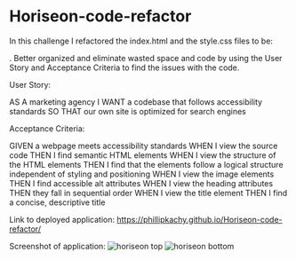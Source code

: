 # Horiseon-code-refactor

In this challenge I refactored the index.html and the style.css files to be:

. Better organized and eliminate wasted space and code by using the User Story and Acceptance Criteria to find the issues with the code.

User Story:

AS A marketing agency
I WANT a codebase that follows accessibility standards
SO THAT our own site is optimized for search engines

Acceptance Criteria:

GIVEN a webpage meets accessibility standards
WHEN I view the source code
THEN I find semantic HTML elements
WHEN I view the structure of the HTML elements
THEN I find that the elements follow a logical structure independent of styling and positioning
WHEN I view the image elements
THEN I find accessible alt attributes
WHEN I view the heading attributes
THEN they fall in sequential order
WHEN I view the title element
THEN I find a concise, descriptive title

Link to deployed application: https://phillipkachy.github.io/Horiseon-code-refactor/

Screenshot of application: 
![horiseon top](https://user-images.githubusercontent.com/98828210/155005017-b339b42f-0fbb-4187-bae9-15f18c325521.JPG)
![horiseon bottom](https://user-images.githubusercontent.com/98828210/155005115-1a2cc328-f705-4e1e-b87a-803f95ff3cf5.JPG)

